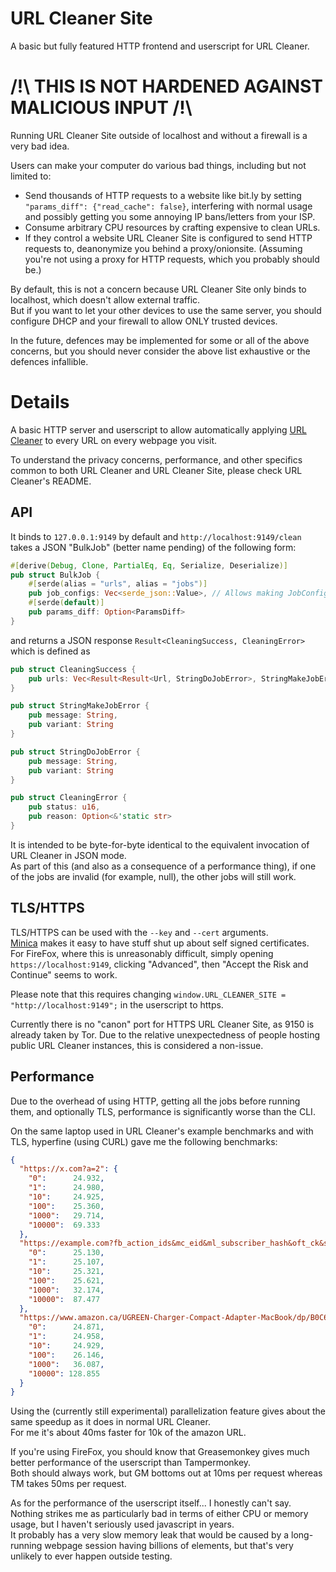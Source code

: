 # URL Cleaner Site

A basic but fully featured HTTP frontend and userscript for URL Cleaner.

# /!\\ THIS IS NOT HARDENED AGAINST MALICIOUS INPUT /!\\

Running URL Cleaner Site outside of localhost and without a firewall is a very bad idea.

Users can make your computer do various bad things, including but not limited to:

- Send thousands of HTTP requests to a website like bit.ly by setting `"params_diff": {"read_cache": false}`, interfering with normal usage and possibly getting you some annoying IP bans/letters from your ISP.
- Consume arbitrary CPU resources by crafting expensive to clean URLs.
- If they control a website URL Cleaner Site is configured to send HTTP requests to, deanonymize you behind a proxy/onionsite. (Assuming you're not using a proxy for HTTP requests, which you probably should be.)

By default, this is not a concern because URL Cleaner Site only binds to localhost, which doesn't allow external traffic.  
But if you want to let your other devices to use the same server, you should configure DHCP and your firewall to allow ONLY trusted devices.

In the future, defences may be implemented for some or all of the above concerns, but you should never consider the above list exhaustive or the defences infallible.

# Details

A basic HTTP server and userscript to allow automatically applying [URL Cleaner](https://github.com/Scripter17/url-cleaner) to every URL on every webpage you visit.

To understand the privacy concerns, performance, and other specifics common to both URL Cleaner and URL Cleaner Site, please check URL Cleaner's README.

## API

It binds to `127.0.0.1:9149` by default and `http://localhost:9149/clean` takes a JSON "BulkJob" (better name pending) of the following form:

```Rust
#[derive(Debug, Clone, PartialEq, Eq, Serialize, Deserialize)]
pub struct BulkJob {
    #[serde(alias = "urls", alias = "jobs")]
    pub job_configs: Vec<serde_json::Value>, // Allows making JobConfigs in parallel; Accepts the same object/string representations as normal.
    #[serde(default)]
    pub params_diff: Option<ParamsDiff>
}
```

and returns a JSON response `Result<CleaningSuccess, CleaningError>` which is defined as

```Rust
pub struct CleaningSuccess {
    pub urls: Vec<Result<Result<Url, StringDoJobError>, StringMakeJobError>>
}

pub struct StringMakeJobError {
    pub message: String,
    pub variant: String
}

pub struct StringDoJobError {
    pub message: String,
    pub variant: String
}

pub struct CleaningError {
    pub status: u16,
    pub reason: Option<&'static str>
}
```

It is intended to be byte-for-byte identical to the equivalent invocation of URL Cleaner in JSON mode.  
As part of this (and also as a consequence of a performance thing), if one of the jobs are invalid (for example, null), the other jobs will still work.

## TLS/HTTPS

TLS/HTTPS can be used with the `--key` and `--cert` arguments.  
[Minica](https://github.com/jsha/minica) makes it easy to have stuff shut up about self signed certificates.  
For FireFox, where this is unreasonably difficult, simply opening `https://localhost:9149`, clicking "Advanced", then "Accept the Risk and Continue" seems to work.

Please note that this requires changing `window.URL_CLEANER_SITE = "http://localhost:9149";` in the userscript to https.

Currently there is no "canon" port for HTTPS URL Cleaner Site, as 9150 is already taken by Tor. Due to the relative unexpectedness of people hosting public URL Cleaner instances, this is considered a non-issue.

## Performance

Due to the overhead of using HTTP, getting all the jobs before running them, and optionally TLS, performance is significantly worse than the CLI.

On the same laptop used in URL Cleaner's example benchmarks and with TLS, hyperfine (using CURL) gave me the following benchmarks:

```Json
{
  "https://x.com?a=2": {
    "0":      24.932,
    "1":      24.980,
    "10":     24.925,
    "100":    25.360,
    "1000":   29.714,
    "10000":  69.333
  },
  "https://example.com?fb_action_ids&mc_eid&ml_subscriber_hash&oft_ck&s_cid&unicorn_click_id": {
    "0":      25.130,
    "1":      25.107,
    "10":     25.321,
    "100":    25.621,
    "1000":   32.174,
    "10000":  87.477
  },
  "https://www.amazon.ca/UGREEN-Charger-Compact-Adapter-MacBook/dp/B0C6DX66TN/ref=sr_1_5?crid=2CNEQ7A6QR5NM&keywords=ugreen&qid=1704364659&sprefix=ugreen%2Caps%2C139&sr=8-5&ufe=app_do%3Aamzn1.fos.b06bdbbe-20fd-4ebc-88cf-fa04f1ca0da8": {
    "0":      24.871,
    "1":      24.958,
    "10":     24.929,
    "100":    26.146,
    "1000":   36.087,
    "10000": 128.855
  }
}
```

Using the (currently still experimental) parallelization feature gives about the same speedup as it does in normal URL Cleaner.  
For me it's about 40ms faster for 10k of the amazon URL.

If you're using FireFox, you should know that Greasemonkey gives much better performance of the userscript than Tampermonkey.  
Both should always work, but GM bottoms out at 10ms per request whereas TM takes 50ms per request.

As for the performance of the userscript itself... I honestly can't say. Nothing strikes me as particularly bad in terms of either CPU or memory usage, but I haven't seriously used javascript in years.  
It probably has a very slow memory leak that would be caused by a long-running webpage session having billions of elements, but that's very unlikely to ever happen outside testing.
